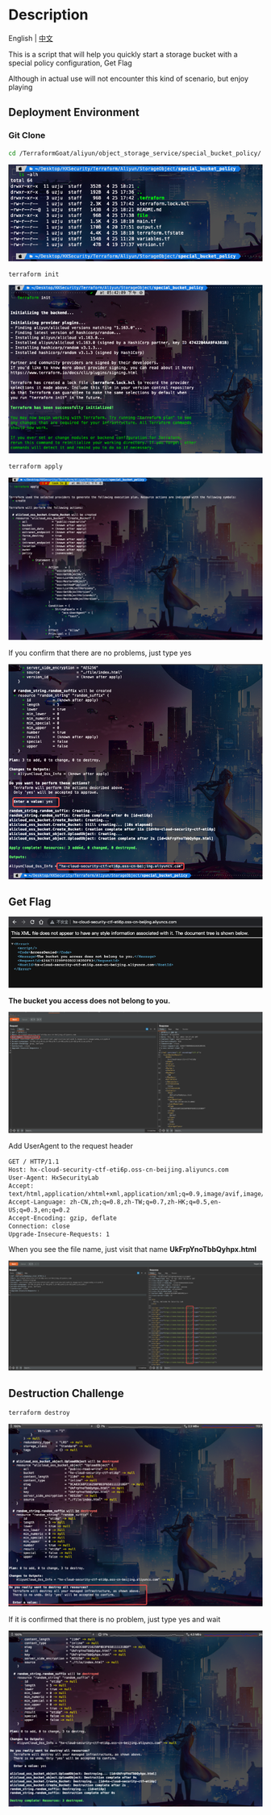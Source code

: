# Description

English | [中文](./README_CN.md)

This is a script that will help you quickly start a storage bucket with a special policy configuration, Get Flag

Although in actual use will not encounter this kind of scenario, but enjoy playing

## Deployment Environment

### Git Clone

```bash
cd /TerraformGoat/aliyun/object_storage_service/special_bucket_policy/
```

![image-20220425182349048](../../../images/image-20220425182349048.png)

```BASH
terraform init
```

![image-20220425182407093](../../../images/image-20220425182407093.png)

```bash
terraform apply
```

![image-20220425182434280](../../../images/image-20220425182434280.png)

If you confirm that there are no problems, just type yes

![image-20220425182506076](../../../images/image-20220425182506076.png)

## Get Flag

![image-20220425182550091](../../../images/image-20220425182550091.png)

**The bucket you access does not belong to you.**

![image-20220425182750630](../../../images/image-20220425182750630.png)

Add UserAgent to the request header

```http
GET / HTTP/1.1
Host: hx-cloud-security-ctf-eti6p.oss-cn-beijing.aliyuncs.com
User-Agent: HxSecurityLab
Accept: text/html,application/xhtml+xml,application/xml;q=0.9,image/avif,image/webp,*/*;q=0.8
Accept-Language: zh-CN,zh;q=0.8,zh-TW;q=0.7,zh-HK;q=0.5,en-US;q=0.3,en;q=0.2
Accept-Encoding: gzip, deflate
Connection: close
Upgrade-Insecure-Requests: 1
```

When you see the file name, just visit that name **UkFrpYnoTbbQyhpx.html**

![image-20220425182853118](../../../images/image-20220425182853118.png)

## Destruction Challenge

```bash
terraform destroy
```

![image-20220425182951151](../../../images/image-20220425182951151.png)

If it is confirmed that there is no problem, just type yes and wait

![image-20220425183028857](../../../images/image-20220425183028857.png)
